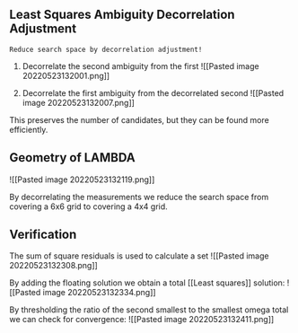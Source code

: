 ## Least Squares Ambiguity Decorrelation Adjustment

	Reduce search space by decorrelation adjustment!

1. Decorrelate the second ambiguity from the first
![[Pasted image 20220523132001.png]]

2. Decorrelate the first ambiguity from the decorrelated second
![[Pasted image 20220523132007.png]]


This preserves the number of candidates, but they can be found more efficiently.


## Geometry of LAMBDA
![[Pasted image 20220523132119.png]]

By decorrelating the measurements we reduce the search space from covering a 6x6 grid to covering a 4x4 grid.


## Verification
The sum of square residuals is used to calculate a set
![[Pasted image 20220523132308.png]]

By adding the floating solution we obtain a total [[Least squares]] solution:
![[Pasted image 20220523132334.png]]

By thresholding the ratio of the second smallest to the smallest omega total we can check for convergence:
![[Pasted image 20220523132411.png]]

